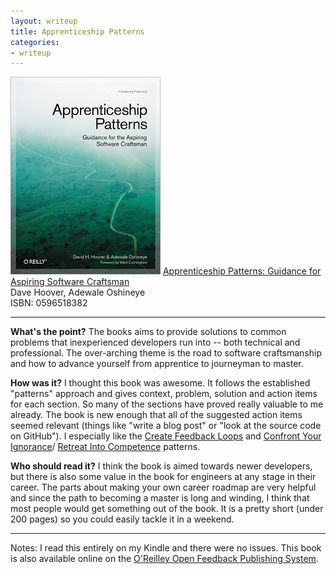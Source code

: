 ```yaml
---
layout: writeup
title: Apprenticeship Patterns
categories:
- writeup
---
```

![](/static/apprenticeship-patterns.png) 
[Apprenticeship Patterns: Guidance for Aspiring Software Craftsman](http://oreilly.com/catalog/9780596518387/)  
Dave Hoover, Adewale Oshineye  
ISBN: 0596518382

---

**What's the point?**
The books aims to provide solutions to common problems that inexperienced developers run into -- both technical and 
professional.  The over-arching theme is the road to software craftsmanship and how to advance yourself from apprentice
 to journeyman to master.

**How was it?**
I thought this book was awesome.  It follows the established "patterns" approach and gives context, problem, solution 
and action items for each section.  So many of the sections have proved really valuable to me already.  The book is new 
enough that all of the suggested action items seemed relevant (things like "write a blog post" or "look at the source 
code on GitHub").  I especially like the 
[Create Feedback Loops](http://apprenticeship-patterns.labs.oreilly.com/ch05.html#create_feedback_loops) and 
[Confront Your Ignorance](http://apprenticeship-patterns.labs.oreilly.com/ch02.html#confront_your_ignorance)/
[Retreat Into Competence](http://apprenticeship-patterns.labs.oreilly.com/ch02.html#retreat_into_competence) patterns.

**Who should read it?**
I think the book is aimed towards newer developers, but there is also some value in the book for engineers at any 
stage in their career.  The parts about making your own career roadmap are very helpful and since the path to becoming
 a master is long and winding, I think that most people would get something out of the book.  It is a pretty short 
 (under 200 pages) so you could easily tackle it in a weekend.

---
Notes: I read this entirely on my Kindle and there were no issues.  This book is also available online on the 
[O'Reilley Open Feedback Publishing System](http://apprenticeship-patterns.labs.oreilly.com/).